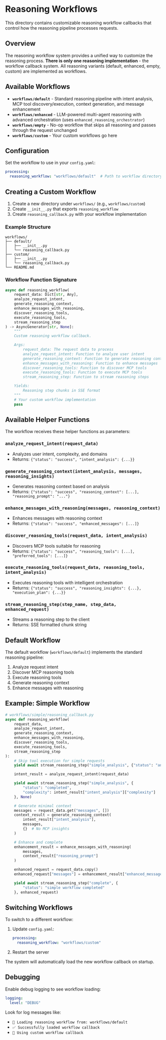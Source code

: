 # Reasoning Workflows

This directory contains customizable reasoning workflow callbacks that control how the reasoning pipeline processes requests.

## Overview

The reasoning workflow system provides a unified way to customize the reasoning process. **There is only one reasoning implementation** - the workflow callback system. All reasoning variants (default, enhanced, empty, custom) are implemented as workflows.

## Available Workflows

- **`workflows/default`** - Standard reasoning pipeline with intent analysis, MCP tool discovery/execution, context generation, and message enhancement
- **`workflows/enhanced`** - LLM-powered multi-agent reasoning with advanced orchestration (uses `enhanced_reasoning_orchestrator`)
- **`workflows/empty`** - No-op workflow that skips all reasoning and passes through the request unchanged
- **`workflows/custom`** - Your custom workflows go here

## Configuration

Set the workflow to use in your `config.yaml`:

```yaml
processing:
  reasoning_workflow: "workflows/default"  # Path to workflow directory
```

## Creating a Custom Workflow

1. Create a new directory under `workflows/` (e.g., `workflows/custom`)
2. Create `__init__.py` that exports `reasoning_workflow`
3. Create `reasoning_callback.py` with your workflow implementation

### Example Structure

```
workflows/
├── default/
│   ├── __init__.py
│   └── reasoning_callback.py
├── custom/
│   ├── __init__.py
│   └── reasoning_callback.py
└── README.md
```

### Workflow Function Signature

```python
async def reasoning_workflow(
    request_data: Dict[str, Any],
    analyze_request_intent,
    generate_reasoning_context,
    enhance_messages_with_reasoning,
    discover_reasoning_tools,
    execute_reasoning_tools,
    stream_reasoning_step
) -> AsyncGenerator[str, None]:
    """
    Custom reasoning workflow callback.

    Args:
        request_data: The request data to process
        analyze_request_intent: Function to analyze user intent
        generate_reasoning_context: Function to generate reasoning context
        enhance_messages_with_reasoning: Function to enhance messages
        discover_reasoning_tools: Function to discover MCP tools
        execute_reasoning_tools: Function to execute MCP tools
        stream_reasoning_step: Function to stream reasoning steps

    Yields:
        Reasoning step chunks in SSE format
    """
    # Your custom workflow implementation
    pass
```

## Available Helper Functions

The workflow receives these helper functions as parameters:

### `analyze_request_intent(request_data)`
- Analyzes user intent, complexity, and domains
- Returns: `{"status": "success", "intent_analysis": {...}}`

### `generate_reasoning_context(intent_analysis, messages, reasoning_insights)`
- Generates reasoning context based on analysis
- Returns: `{"status": "success", "reasoning_context": [...], "reasoning_prompt": "..."}`

### `enhance_messages_with_reasoning(messages, reasoning_context)`
- Enhances messages with reasoning context
- Returns: `{"status": "success", "enhanced_messages": [...]}`

### `discover_reasoning_tools(request_data, intent_analysis)`
- Discovers MCP tools suitable for reasoning
- Returns: `{"status": "success", "reasoning_tools": [...], "preferred_tools": [...]}`

### `execute_reasoning_tools(request_data, reasoning_tools, intent_analysis)`
- Executes reasoning tools with intelligent orchestration
- Returns: `{"status": "success", "reasoning_insights": {...}, "execution_plan": {...}}`

### `stream_reasoning_step(step_name, step_data, enhanced_request)`
- Streams a reasoning step to the client
- Returns: SSE formatted chunk string

## Default Workflow

The default workflow (`workflows/default`) implements the standard reasoning pipeline:

1. Analyze request intent
2. Discover MCP reasoning tools
3. Execute reasoning tools
4. Generate reasoning context
5. Enhance messages with reasoning

## Example: Simple Workflow

```python
# workflows/simple/reasoning_callback.py
async def reasoning_workflow(
    request_data,
    analyze_request_intent,
    generate_reasoning_context,
    enhance_messages_with_reasoning,
    discover_reasoning_tools,
    execute_reasoning_tools,
    stream_reasoning_step
):
    # Skip tool execution for simple requests
    yield await stream_reasoning_step("simple_analysis", {"status": "analyzing..."}, None)

    intent_result = analyze_request_intent(request_data)

    yield await stream_reasoning_step("simple_analysis", {
        "status": "completed",
        "complexity": intent_result["intent_analysis"]["complexity"]
    }, None)

    # Generate minimal context
    messages = request_data.get("messages", [])
    context_result = generate_reasoning_context(
        intent_result["intent_analysis"],
        messages,
        {}  # No MCP insights
    )

    # Enhance and complete
    enhancement_result = enhance_messages_with_reasoning(
        messages,
        context_result["reasoning_prompt"]
    )

    enhanced_request = request_data.copy()
    enhanced_request["messages"] = enhancement_result["enhanced_messages"]

    yield await stream_reasoning_step("complete", {
        "status": "simple workflow completed"
    }, enhanced_request)
```

## Switching Workflows

To switch to a different workflow:

1. Update `config.yaml`:
   ```yaml
   processing:
     reasoning_workflow: "workflows/custom"
   ```

2. Restart the server

The system will automatically load the new workflow callback on startup.

## Debugging

Enable debug logging to see workflow loading:

```yaml
logging:
  level: "DEBUG"
```

Look for log messages like:
- `🔄 Loading reasoning workflow from: workflows/default`
- `✅ Successfully loaded workflow callback`
- `🔄 Using custom workflow callback`
